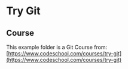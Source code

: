 # Try Git

## Course

This example folder is a Git Course from:
[https://www.codeschool.com/courses/try-git](https://www.codeschool.com/courses/try-git)